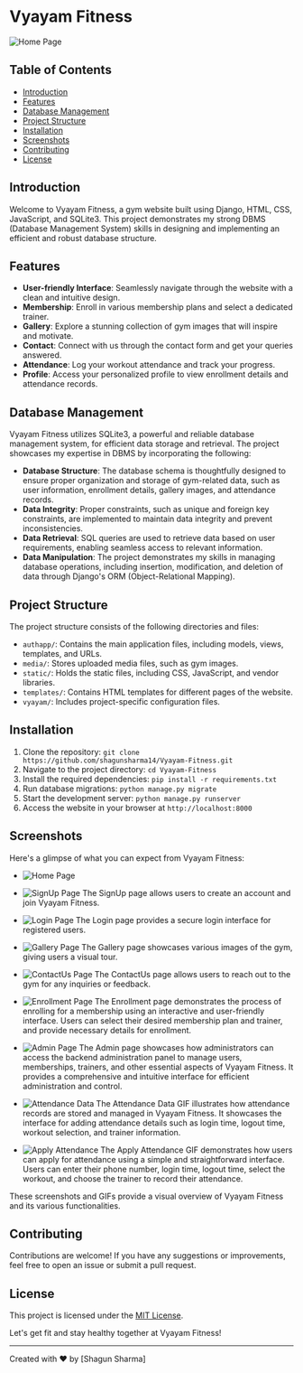 # Vyayam Fitness

![Home Page](media\gallery\previews.gif)

## Table of Contents
- [Introduction](#introduction)
- [Features](#features)
- [Database Management](#database-management)
- [Project Structure](#project-structure)
- [Installation](#installation)
- [Screenshots](#screenshots)
- [Contributing](#contributing)
- [License](#license)

## Introduction
Welcome to Vyayam Fitness, a gym website built using Django, HTML, CSS, JavaScript, and SQLite3. This project demonstrates my strong DBMS (Database Management System) skills in designing and implementing an efficient and robust database structure.

## Features
- **User-friendly Interface**: Seamlessly navigate through the website with a clean and intuitive design.
- **Membership**: Enroll in various membership plans and select a dedicated trainer.
- **Gallery**: Explore a stunning collection of gym images that will inspire and motivate.
- **Contact**: Connect with us through the contact form and get your queries answered.
- **Attendance**: Log your workout attendance and track your progress.
- **Profile**: Access your personalized profile to view enrollment details and attendance records.

## Database Management
Vyayam Fitness utilizes SQLite3, a powerful and reliable database management system, for efficient data storage and retrieval. The project showcases my expertise in DBMS by incorporating the following:
- **Database Structure**: The database schema is thoughtfully designed to ensure proper organization and storage of gym-related data, such as user information, enrollment details, gallery images, and attendance records.
- **Data Integrity**: Proper constraints, such as unique and foreign key constraints, are implemented to maintain data integrity and prevent inconsistencies.
- **Data Retrieval**: SQL queries are used to retrieve data based on user requirements, enabling seamless access to relevant information.
- **Data Manipulation**: The project demonstrates my skills in managing database operations, including insertion, modification, and deletion of data through Django's ORM (Object-Relational Mapping).

## Project Structure
The project structure consists of the following directories and files:
- `authapp/`: Contains the main application files, including models, views, templates, and URLs.
- `media/`: Stores uploaded media files, such as gym images.
- `static/`: Holds the static files, including CSS, JavaScript, and vendor libraries.
- `templates/`: Contains HTML templates for different pages of the website.
- `vyayam/`: Includes project-specific configuration files.

## Installation
1. Clone the repository: `git clone https://github.com/shagunsharma14/Vyayam-Fitness.git`
2. Navigate to the project directory: `cd Vyayam-Fitness`
3. Install the required dependencies: `pip install -r requirements.txt`
4. Run database migrations: `python manage.py migrate`
5. Start the development server: `python manage.py runserver`
6. Access the website in your browser at `http://localhost:8000`

## Screenshots

Here's a glimpse of what you can expect from Vyayam Fitness:
- ![Home Page](media\gallery\home.png)

- ![SignUp Page](media/gallery/signup.jpeg)
     The SignUp page allows users to create an account and join Vyayam Fitness.

- ![Login Page](media/gallery/login.jpeg) 
     The Login page provides a secure login interface for registered users.

- ![Gallery Page](media/gallery/gallery.jpeg) 
     The Gallery page showcases various images of the gym, giving users a visual tour.

- ![ContactUs Page](media/gallery/contactus.jpeg) 
     The ContactUs page allows users to reach out to the gym for any inquiries or feedback.

- ![Enrollment Page](media/gallery/enrollment.gif) 
     The Enrollment page demonstrates the process of enrolling for a membership using an interactive and user-friendly interface. Users can select their desired membership plan and trainer, and provide necessary details for enrollment.

- ![Admin Page](media/gallery/admin.gif) 
     The Admin page showcases how administrators can access the backend administration panel to manage users, memberships, trainers, and other essential aspects of Vyayam Fitness. It provides a comprehensive and intuitive interface for efficient administration and control.

- ![Attendance Data](media/gallery/attendancedata.gif)
     The Attendance Data GIF illustrates how attendance records are stored and managed in Vyayam Fitness. It showcases the interface for adding attendance details such as login time, logout time, workout selection, and trainer information.

- ![Apply Attendance](media/gallery/applyattendence.gif)
     The Apply Attendance GIF demonstrates how users can apply for attendance using a simple and straightforward interface. Users can enter their phone number, login time, logout time, select the workout, and choose the trainer to record their attendance.

These screenshots and GIFs provide a visual overview of Vyayam Fitness and its various functionalities.

## Contributing
Contributions are welcome! If you have any suggestions or improvements, feel free to open an issue or submit a pull request.

## License
This project is licensed under the [MIT License](LICENSE).

Let's get fit and stay healthy together at Vyayam Fitness!

---

Created with :heart: by [Shagun Sharma]
